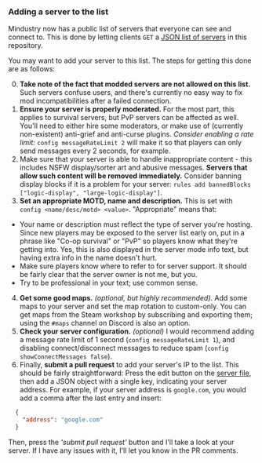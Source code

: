 ### Adding a server to the list

Mindustry now has a public list of servers that everyone can see and connect to. 
This is done by letting clients `GET` a [JSON list of servers](https://github.com/Anuken/Mindustry/blob/master/servers_v6.json) in this repository.

You may want to add your server to this list. The steps for getting this done are as follows:

0. **Take note of the fact that modded servers are not allowed on this list.** Such servers confuse users, and there's currently no easy way to fix mod incompatibilities after a failed connection.
1. **Ensure your server is properly moderated.** For the most part, this applies to survival servers, but PvP servers can be affected as well.
You'll need to either hire some moderators, or make use of (currently non-existent) anti-grief and anti-curse plugins.
*Consider enabling a rate limit:* `config messageRateLimit 2` will make it so that players can only send messages every 2 seconds, for example.
2. Make sure that your server is able to handle inappropriate content - this includes NSFW display/sorter art and abusive messages. **Servers that allow such content will be removed immediately.** Consider banning display blocks if it is a problem for your server: `rules add bannedBlocks ["logic-display", "large-logic-display"]`.
3. **Set an appropriate MOTD, name and description.** This is set with `config <name/desc/motd> <value>`. "Appropriate" means that:
  - Your name or description must reflect the type of server you're hosting. 
  Since new players may be exposed to the server list early on, put in a phrase like "Co-op survival" or "PvP" so players know what they're getting into. Yes, this is also displayed in the server mode info text, but having extra info in the name doesn't hurt.
  - Make sure players know where to refer to for server support. It should be fairly clear that the server owner is not me, but you.
  - Try to be professional in your text; use common sense.
4. **Get some good maps.** *(optional, but highly recommended)*. Add some maps to your server and set the map rotation to custom-only. You can get maps from the Steam workshop by subscribing and exporting them; using the `#maps` channel on Discord is also an option.
5. **Check your server configuration.** *(optional)* I would recommend adding a message rate limit of 1 second (`config messageRateLimit 1`), and disabling connect/disconnect messages to reduce spam (`config showConnectMessages false`).
6. Finally, **submit a pull request** to add your server's IP to the list. 
This should be fairly straightforward: Press the edit button on the [server file](https://github.com/Anuken/Mindustry/blob/master/servers_v6.json), then add a JSON object with a single key, indicating your server address.
For example, if your server address is `google.com`, you would add a comma after the last entry and insert:
```json
  {
    "address": "google.com"
  }
```
Then, press the *'submit pull request'* button and I'll take a look at your server. If I have any issues with it, I'll let you know in the PR comments.
